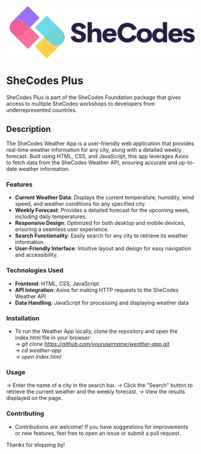 ![SheCodes](./images/shecodes-logo.png)

# SheCodes Plus

SheCodes Plus is part of the SheCodes Foundation package that gives access to multiple SheCodes workshops to developers from underrepresented countries.

## Description
The SheCodes Weather App is a user-friendly web application that provides real-time weather information for any city, along with a detailed weekly forecast. Built using HTML, CSS, and JavaScript, this app leverages Axios to fetch data from the SheCodes Weather API, ensuring accurate and up-to-date weather information.

### Features
* **Current Weather Data**: Displays the current temperature, humidity, wind speed, and weather conditions for any specified city.
* **Weekly Forecast**: Provides a detailed forecast for the upcoming week, including daily temperatures.
* **Responsive Design**: Optimized for both desktop and mobile devices, ensuring a seamless user experience.
* **Search Functionality**: Easily search for any city to retrieve its weather information.
* **User-Friendly Interface**: Intuitive layout and design for easy navigation and accessibility.

### Technologies Used
* **Frontend**: HTML, CSS, JavaScript
* **API Integration**: Axios for making HTTP requests to the SheCodes Weather API
* **Data Handling**: JavaScript for processing and displaying weather data

### Installation
* To run the Weather App locally, clone the repository and open the index.html file in your browser:
  <br /> → <em>git clone https://github.com/yourusername/weather-app.git</em>
  <br /> → <em>cd weather-app</em>
  <br /> → <em>open index.html</em>

### Usage
→ Enter the name of a city in the search bar.
→ Click the "Search" button to retrieve the current weather and the weekly forecast.
→ View the results displayed on the page.

### Contributing
* Contributions are welcome! If you have suggestions for improvements or new features, feel free to open an issue or submit a pull request.

Thanks for stopping by!